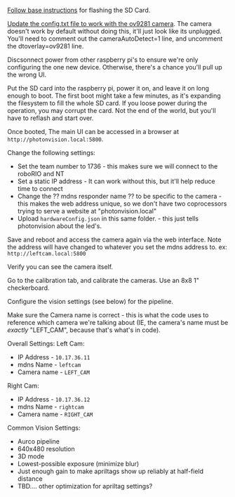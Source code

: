 [Follow base instructions](https://docs.photonvision.org/en/latest/docs/installation/sw_install/raspberry-pi.html) for flashing the SD Card.

[Update the config.txt file to work with the ov9281 camera](https://docs.photonvision.org/en/latest/docs/hardware/picamconfig.html#updating-config-txt). The camera doesn't work by default without doing this, it'll just look like its unplugged. You'll need to comment out the cameraAutoDetect=1 line, and uncomment the dtoverlay=ov9281 line.

Discsonnect power from other raspberry pi's to ensure we're only configuring the one new device. Otherwise, there's a chance you'll pull up the wrong UI.

Put the SD card into the raspberry pi, power it on, and leave it on long enough to boot. The first boot might take a few minutes, as it's expanding the filesystem to fill the whole SD card. If you loose power during the operation, you may corrupt the card. Not the end of the world, but you'll have to reflash and start over.

Once booted, The main UI can be accessed in a browser at `http://photonvision.local:5800`. 

Change the following settings:

 * Set the team number to 1736 - this makes sure we will connect to the roboRIO and NT
 * Set a static IP address - It can work without this, but it'll help reduce time to connect
 * Change the ?? mdns responder name ?? to be specific to the camera - this makes the web address unique, so we don't have two coprocessors trying to serve a website at "photonvision.local"
 * Upload `hardwareConfig.json` in this same folder. - this just tells photonvision about the led's. 

Save and reboot and access the camera again via the web interface. Note the address will have changed to whatever you set the mdns address to. ex: `http://leftcam.local:5800`


Verify you can see the camera itself.

Go to the calibration tab, and calibrate the cameras. Use an 8x8 1" checkerboard. 

Configure the vision settings (see below) for the pipeline.

Make sure the Camera name is correct - this is what the code uses to reference which camera we're talking about (IE, the camera's name must be _exactly_ "LEFT_CAM", because that's what's in code).

Overall Settings:
Left Cam:
 * IP Address - `10.17.36.11`
 * mdns Name - `leftcam`
 * Camera name - `LEFT_CAM`

Right Cam:
 * IP Address - `10.17.36.12`
 * mdns Name - `rightcam`
 * Camera name - `RIGHT_CAM`


Common Vision Settings:
 * Aurco pipeline
 * 640x480 resolution
 * 3D mode
 * Lowest-possible exposure (minimize blur)
 * Just enough gain to make apriltags show up reliably at half-field distance
 * TBD.... other optimization for apriltag settings?